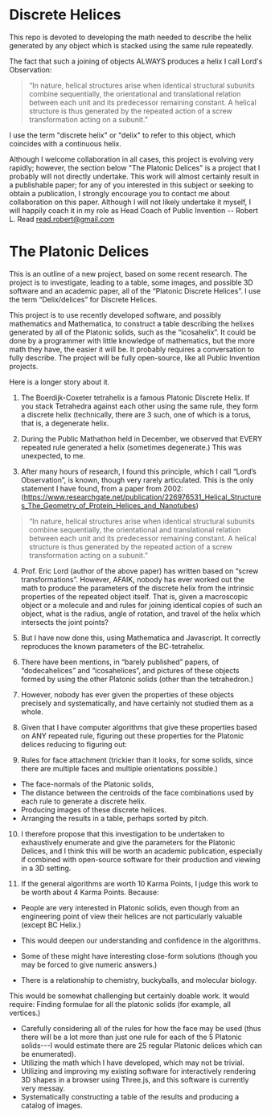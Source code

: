 # Discrete Helices

This repo is devoted to developing the math needed to describe the helix
generated by any object which is stacked using the same rule repeatedly.

The fact that such a joining of objects ALWAYS produces a helix I call Lord's Observation:

> “In nature, helical structures arise when identical structural subunits combine sequentially, the orientational and translational relation between each unit and its predecessor remaining constant. A helical structure is thus generated by the repeated action of a screw transformation acting on a subunit.”

I use the term "discrete helix" or "delix" to refer to this object, which coincides with a continuous helix.

Although I welcome collaboration in all cases, this project is evolving very rapidly; however, the
section below "The Platonic Delices" is a project that I probably will not directly undertake.
This work will almost certainly result in a publishable paper; for any of you interested in
this subject or seeking to obtain a publication, I strongly encourage you to contact me about
collaboration on this paper. Although I will not likely undertake it myself, I will happily
coach it in my role as Head Coach of Public Invention -- Robert L. Read <read.robert@gmail.com>

# The Platonic Delices

This is an outline of a new project, based on some recent research. The project is to investigate, leading to a table, some images, and possible 3D software and an academic paper, all of the “Platonic Discrete Helices”. I use the term “Delix/delices” for Discrete Helices.

This project is to use recently developed software, and possibly mathematics and Mathematica, to construct a table describing the helixes generated by all of the Platonic solids, such as the “icosahelix”. It could be done by a programmer with little knowledge of mathematics, but the more math they have, the easier it will be. It probably requires a conversation to fully describe. The project will be fully open-source, like all Public Invention projects.

Here is a longer story about it.

1. The Boerdijk-Coxeter tetrahelix is a famous Platonic Discrete Helix. If you stack Tetrahedra against each other using the same rule, they form a discrete helix (technically, there are 3 such, one of which is a torus, that is, a degenerate helix.

2. During the Public Mathathon held in December, we observed that EVERY repeated rule generated a helix (sometimes degenerate.) This was unexpected, to me.

3. After many hours of research, I found this principle, which I call “Lord’s Observation”, is known, though very rarely articulated. This is the only statement I have found, from a paper from 2002: (https://www.researchgate.net/publication/226976531_Helical_Structures_The_Geometry_of_Protein_Helices_and_Nanotubes)
> “In nature, helical structures arise when identical structural subunits combine sequentially, the orientational and translational relation between each unit and its predecessor remaining constant. A helical structure is thus generated by the repeated action of a screw transformation acting on a subunit.”

4. Prof. Eric Lord (author of the above paper) has written based on “screw transformations”. However, AFAIK, nobody has ever worked out the math to produce the parameters of the discrete helix from the intrinsic properties of the repeated object itself. That is, given a macroscopic object or a molecule and and rules for joining identical copies of such an object, what is the radius, angle of rotation, and travel of the helix which intersects the joint points?

5. But I have now done this, using Mathematica and Javascript. It correctly reproduces the known parameters of the BC-tetrahelix.

6. There have been mentions, in “barely published” papers, of “dodecahelices” and “icosahelices”, and pictures of these objects formed by using the other Platonic solids (other than the tetrahedron.)

7. However, nobody has ever given the properties of these objects precisely and systematically, and have certainly not studied them as a whole.

8. Given that I have computer algorithms that give these properties based on ANY repeated rule, figuring out these properties for the Platonic delices reducing to figuring out:

9. Rules for face attachment (trickier than it looks, for some solids, since there are multiple faces and multiple orientations possible.)

 * The face-normals of the Platonic solids,  
 * The distance between the centroids of the face combinations used by each rule to generate a discrete helix.
 * Producing images of these discrete helices.
 * Arranging the results in a table, perhaps sorted by pitch.
10. I therefore propose that this investigation to be undertaken to exhaustively enumerate and give the parameters for the Platonic Delices, and I think this will be worth an academic publication, especially if combined with open-source software for their production and viewing in a 3D setting.

11. If the general algorithms are worth 10 Karma Points, I judge this work to be worth about 4 Karma Points. Because:

 * People are very interested in Platonic solids, even though from an engineering point of view their helices are not particularly valuable (except BC Helix.)
 * This would deepen our understanding and confidence in the algorithms.
 * Some of these might have interesting close-form solutions (though you may be forced to give numeric answers.)

 * There is a relationship to chemistry, buckyballs, and molecular biology.
 
This would be somewhat challenging but certainly doable work. It would require:
Finding formulae for all the platonic solids (for example, all vertices.)

 * Carefully considering all of the rules for how the face may be used (thus there will be a lot more than just one rule for each of the 5 Platonic solids---I would estimate there are 25 regular Platonic delices which can be enumerated).
 * Utilizing the math which I have developed, which may not be trivial.
 * Utilizing and improving my existing software for interactively rendering 3D shapes in a browser using Three.js, and this software is currently very messay.
 * Systematically constructing a table of the results and producing a catalog of images.
